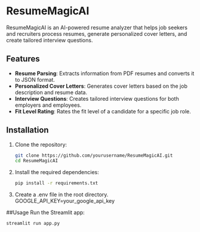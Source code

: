 # ResumeMagicAI

ResumeMagicAI is an AI-powered resume analyzer that helps job seekers and recruiters process resumes, generate personalized cover letters, and create tailored interview questions.

## Features

- **Resume Parsing**: Extracts information from PDF resumes and converts it to JSON format.
- **Personalized Cover Letters**: Generates cover letters based on the job description and resume data.
- **Interview Questions**: Creates tailored interview questions for both employers and employees.
- **Fit Level Rating**: Rates the fit level of a candidate for a specific job role.

## Installation

1. Clone the repository:
   ```sh
   git clone https://github.com/yourusername/ResumeMagicAI.git
   cd ResumeMagicAI

2. Install the required dependencies:
   ```sh
   pip install -r requirements.txt

3. Create a .env file in the root directory.
   GOOGLE_API_KEY=your_google_api_key

##Usage
Run the Streamlit app:
```sh
streamlit run app.py
